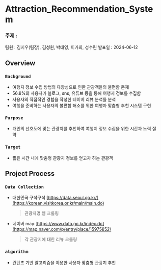 # Attraction_Recommendation_System
### 주제 : 
팀원 : 김지우(팀장), 김성원, 박태영, 이가희, 성수린
발표일 : 2024-06-12

## Overview
### `Background`
- 여행지 정보 수집 방법의 다양성으로 인한 관광객들의 불편함 존재
- 56.8%의 사용자가 블로그, sns, 유튜브 등을 통해 여행지 정보를 수집함
- 사용자의 직접적인 경험을 작성한 네이버 리뷰 분석를 분석
- 여행을 준비하는 사용자의 불편함 해소를 위한 여행자 맞춤형 추천 시스템 구현

### `Purpose`
- 개인의 선호도에 맞는 관광지를 추천하여 여행지 정보 수집을 위한 시간과 노력 절약
  
### `Target`
- 짧은 시간 내에 맞춤형 관광지 정보를 얻고자 하는 관광객
  
## Project Process
### `Data Collection`
- 대한민국 구석구석 [https://data.seoul.go.kr/](https://korean.visitkorea.or.kr/main/main.do)
  > 관광지명 웹 크롤링
- 네이버 map [https://www.data.go.kr/index.do](https://map.naver.com/p/entry/place/15975852)
  > 각 관광지에 대한 리뷰 크롤링

### `algorithm`
- 컨텐츠 기반 알고리즘을 이용한 사용자 맞춤형 관광지 추천
  
